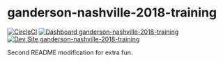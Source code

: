 # ganderson-nashville-2018-training

[![CircleCI](https://circleci.com/gh/nashville-2018-training/ganderson-nashville-2018-training.svg?style=shield)](https://circleci.com/gh/nashville-2018-training/ganderson-nashville-2018-training)
[![Dashboard ganderson-nashville-2018-training](https://img.shields.io/badge/dashboard-ganderson_nashville_2018_training-yellow.svg)](https://dashboard.pantheon.io/sites/33156fe3-a774-4786-9cfa-b1da5f22e576#dev/code)
[![Dev Site ganderson-nashville-2018-training](https://img.shields.io/badge/site-ganderson_nashville_2018_training-blue.svg)](http://dev-ganderson-nashville-2018-training.pantheonsite.io/)

Second README modification for extra fun.
